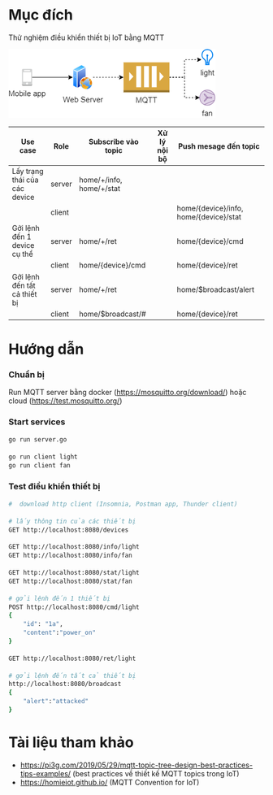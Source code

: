 # Mục đích
Thử nghiệm điều khiển thiết bị IoT bằng MQTT

![](figure-1.png)

| Use case | Role | Subscribe vào topic | Xử lý nội bộ | Push mesage đến topic |
| - | - | - | - | - |
Lấy trạng thái của các device | server | home/+/info, home/+/stat | |
| | client | | | home/{device}/info, home/{device}/stat |
| Gởi lệnh đến 1 device cụ thể | server | home/+/ret | | home/{device}/cmd |
| | client | home/{device}/cmd | | home/{device}/ret |
| Gởi lệnh đến tất cả thiết bị | server | home/+/ret | | home/$broadcast/alert |
| | client | home/$broadcast/# | | home/{device}/ret |

#### 
# Hướng dẫn
### Chuẩn bị
Run MQTT server bằng docker (https://mosquitto.org/download/) hoặc cloud (https://test.mosquitto.org/)

### Start services
```bash
go run server.go

go run client light
go run client fan
```

### Test điều khiển thiết bị

```bash
#  download http client (Insomnia, Postman app, Thunder client)

# lấy thông tin của các thiết bị
GET http://localhost:8080/devices

GET http://localhost:8080/info/light
GET http://localhost:8080/info/fan

GET http://localhost:8080/stat/light
GET http://localhost:8080/stat/fan

# gởi lệnh đến 1 thiết bị
POST http://localhost:8080/cmd/light
{
	"id": "1a",
	"content":"power_on"
}

GET http://localhost:8080/ret/light

# gởi lệnh đến tất cả thiết bị
http://localhost:8080/broadcast
{
	"alert":"attacked"
}
```

# Tài liệu tham khảo
- https://pi3g.com/2019/05/29/mqtt-topic-tree-design-best-practices-tips-examples/ (best practices về thiết kế MQTT topics trong IoT)
- https://homieiot.github.io/ (MQTT Convention for IoT)